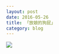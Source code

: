 ```yaml
---
layout: post
date: 2016-05-26
title: 「放娘的狗屁」
category: blog
---
```


![](http://7xp63o.com1.z0.glb.clouddn.com/CjW8O_mUgAAPCxn.jpg)
